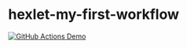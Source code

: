 # hexlet-my-first-workflow

[![GitHub Actions 
Demo](https://github.com/gorokhismyname/hexlet-my-first-workflow/actions/workflows/action-first.yml/badge.svg)](https://github.com/gorokhismyname/hexlet-my-first-workflow/actions)

